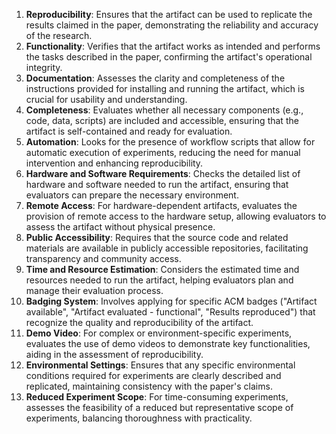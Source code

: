 1. **Reproducibility**: Ensures that the artifact can be used to replicate the results claimed in the paper, demonstrating the reliability and accuracy of the research.
2. **Functionality**: Verifies that the artifact works as intended and performs the tasks described in the paper, confirming the artifact's operational integrity.
3. **Documentation**: Assesses the clarity and completeness of the instructions provided for installing and running the artifact, which is crucial for usability and understanding.
4. **Completeness**: Evaluates whether all necessary components (e.g., code, data, scripts) are included and accessible, ensuring that the artifact is self-contained and ready for evaluation.
5. **Automation**: Looks for the presence of workflow scripts that allow for automatic execution of experiments, reducing the need for manual intervention and enhancing reproducibility.
6. **Hardware and Software Requirements**: Checks the detailed list of hardware and software needed to run the artifact, ensuring that evaluators can prepare the necessary environment.
7. **Remote Access**: For hardware-dependent artifacts, evaluates the provision of remote access to the hardware setup, allowing evaluators to assess the artifact without physical presence.
8. **Public Accessibility**: Requires that the source code and related materials are available in publicly accessible repositories, facilitating transparency and community access.
9. **Time and Resource Estimation**: Considers the estimated time and resources needed to run the artifact, helping evaluators plan and manage their evaluation process.
10. **Badging System**: Involves applying for specific ACM badges ("Artifact available", "Artifact evaluated - functional", "Results reproduced") that recognize the quality and reproducibility of the artifact.
11. **Demo Video**: For complex or environment-specific experiments, evaluates the use of demo videos to demonstrate key functionalities, aiding in the assessment of reproducibility.
12. **Environmental Settings**: Ensures that any specific environmental conditions required for experiments are clearly described and replicated, maintaining consistency with the paper's claims.
13. **Reduced Experiment Scope**: For time-consuming experiments, assesses the feasibility of a reduced but representative scope of experiments, balancing thoroughness with practicality.
